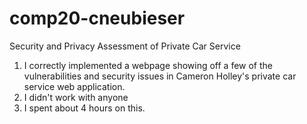 # comp20-cneubieser
Security and Privacy Assessment of Private Car Service

1. I correctly implemented a webpage showing off a few of the vulnerabilities and security issues in Cameron Holley's private car service web application.
2. I didn't work with anyone
3. I spent about 4 hours on this.